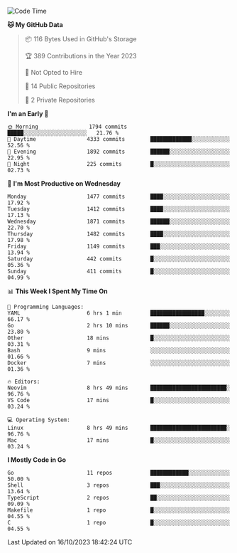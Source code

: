 <!--START_SECTION:waka-->
![Code Time](http://img.shields.io/badge/Code%20Time-164%20hrs%2033%20mins-blue)

**🐱 My GitHub Data** 

> 📦 116 Bytes Used in GitHub's Storage 
 > 
> 🏆 389 Contributions in the Year 2023
 > 
> 🚫 Not Opted to Hire
 > 
> 📜 14 Public Repositories 
 > 
> 🔑 2 Private Repositories 
 > 
**I'm an Early 🐤** 

```text
🌞 Morning                1794 commits        █████░░░░░░░░░░░░░░░░░░░░   21.76 % 
🌆 Daytime                4333 commits        █████████████░░░░░░░░░░░░   52.56 % 
🌃 Evening                1892 commits        ██████░░░░░░░░░░░░░░░░░░░   22.95 % 
🌙 Night                  225 commits         █░░░░░░░░░░░░░░░░░░░░░░░░   02.73 % 
```
📅 **I'm Most Productive on Wednesday** 

```text
Monday                   1477 commits        ████░░░░░░░░░░░░░░░░░░░░░   17.92 % 
Tuesday                  1412 commits        ████░░░░░░░░░░░░░░░░░░░░░   17.13 % 
Wednesday                1871 commits        ██████░░░░░░░░░░░░░░░░░░░   22.70 % 
Thursday                 1482 commits        ████░░░░░░░░░░░░░░░░░░░░░   17.98 % 
Friday                   1149 commits        ███░░░░░░░░░░░░░░░░░░░░░░   13.94 % 
Saturday                 442 commits         █░░░░░░░░░░░░░░░░░░░░░░░░   05.36 % 
Sunday                   411 commits         █░░░░░░░░░░░░░░░░░░░░░░░░   04.99 % 
```


📊 **This Week I Spent My Time On** 

```text
💬 Programming Languages: 
YAML                     6 hrs 1 min         █████████████████░░░░░░░░   66.17 % 
Go                       2 hrs 10 mins       ██████░░░░░░░░░░░░░░░░░░░   23.80 % 
Other                    18 mins             █░░░░░░░░░░░░░░░░░░░░░░░░   03.31 % 
Bash                     9 mins              ░░░░░░░░░░░░░░░░░░░░░░░░░   01.66 % 
Docker                   7 mins              ░░░░░░░░░░░░░░░░░░░░░░░░░   01.36 % 

🔥 Editors: 
Neovim                   8 hrs 49 mins       ████████████████████████░   96.76 % 
VS Code                  17 mins             █░░░░░░░░░░░░░░░░░░░░░░░░   03.24 % 

💻 Operating System: 
Linux                    8 hrs 49 mins       ████████████████████████░   96.76 % 
Mac                      17 mins             █░░░░░░░░░░░░░░░░░░░░░░░░   03.24 % 
```

**I Mostly Code in Go** 

```text
Go                       11 repos            ████████████░░░░░░░░░░░░░   50.00 % 
Shell                    3 repos             ███░░░░░░░░░░░░░░░░░░░░░░   13.64 % 
TypeScript               2 repos             ██░░░░░░░░░░░░░░░░░░░░░░░   09.09 % 
Makefile                 1 repo              █░░░░░░░░░░░░░░░░░░░░░░░░   04.55 % 
C                        1 repo              █░░░░░░░░░░░░░░░░░░░░░░░░   04.55 % 
```




 Last Updated on 16/10/2023 18:42:24 UTC
<!--END_SECTION:waka-->
